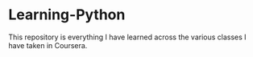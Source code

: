 # Learning-Python

This repository is everything I have learned across the various classes I have taken in Coursera.
